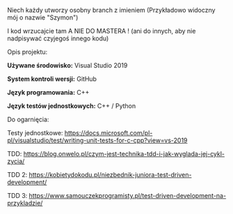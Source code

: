
Niech każdy utworzy osobny branch z imieniem (Przykładowo widoczny mój o nazwie "Szymon") 

I kod wrzucajcie tam A NIE DO MASTERA ! (ani do innych, aby nie nadpisywać czyjegoś innego kodu)

Opis projektu:

**Używane środowisko:** Visual Studio 2019

**System kontroli wersji:** GitHub

**Język programowania:** C++

**Język testów jednostkowych:** C++ / Python



Do ogarnięcia:

Testy jednostkowe: https://docs.microsoft.com/pl-pl/visualstudio/test/writing-unit-tests-for-c-cpp?view=vs-2019

TDD: https://blog.onwelo.pl/czym-jest-technika-tdd-i-jak-wyglada-jej-cykl-zycia/

TDD 2: https://kobietydokodu.pl/niezbednik-juniora-test-driven-development/

TDD 3: https://www.samouczekprogramisty.pl/test-driven-development-na-przykladzie/

